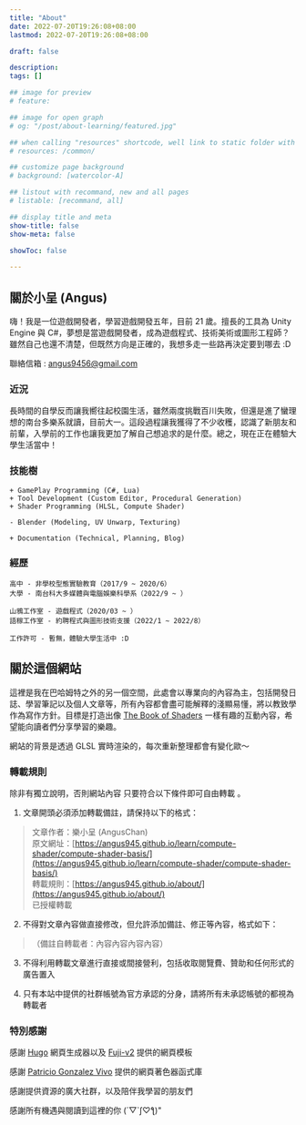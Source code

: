 ```yaml
---
title: "About"
date: 2022-07-20T19:26:08+08:00
lastmod: 2022-07-20T19:26:08+08:00

draft: false

description:
tags: []

## image for preview
# feature: 

## image for open graph
# og: "/post/about-learning/featured.jpg"

## when calling "resources" shortcode, well link to static folder with this path 
# resources: /common/

## customize page background
# background: [watercolor-A] 

## listout with recommand, new and all pages
# listable: [recommand, all]

## display title and meta
show-title: false
show-meta: false

showToc: false

---
```


## 關於小呈 (Angus)

嗨！我是一位遊戲開發者，學習遊戲開發五年，目前 21 歲。擅長的工具為 Unity Engine 與 C#，夢想是當遊戲開發者，成為遊戲程式、技術美術或圖形工程師？雖然自己也還不清楚，但既然方向是正確的，我想多走一些路再決定要到哪去 :D

聯絡信箱 : angus9456@gmail.com

### 近況

長時間的自學反而讓我嚮往起校園生活，雖然兩度挑戰百川失敗，但還是進了蠻理想的南台多樂系就讀，目前大一。這段過程讓我獲得了不少收穫，認識了新朋友和前輩，入學前的工作也讓我更加了解自己想追求的是什麼。總之，現在正在體驗大學生活當中！

### 技能樹

```Unity Engine
+ GamePlay Programming (C#, Lua)
+ Tool Development (Custom Editor, Procedural Generation)
+ Shader Programming (HLSL, Compute Shader)
```


```Modeling
- Blender (Modeling, UV Unwarp, Texturing)
```


```Other
+ Documentation (Technical, Planning, Blog)
```

### 經歷

```Study
高中 - 非學校型態實驗教育（2017/9 ~ 2020/6）
大學 - 南台科大多媒體與電腦娛樂科學系（2022/9 ~ ）
```

```Work
山鴉工作室 - 遊戲程式（2020/03 ~ ）
語稼工作室 - 約聘程式與圖形技術支援（2022/1 ~ 2022/8）

工作許可 - 暫無，體驗大學生活中 :D
```

## 關於這個網站

這裡是我在巴哈姆特之外的另一個空間，此處會以專業向的內容為主，包括開發日誌、學習筆記以及個人文章等，所有內容都會盡可能解釋的淺顯易懂，將以教致學作為寫作方針。目標是打造出像 [The Book of Shaders](https://thebookofshaders.com/) 一樣有趣的互動內容，希望能向讀者們分享學習的樂趣。

網站的背景是透過 GLSL 實時渲染的，每次重新整理都會有變化歐～

### 轉載規則

除非有獨立說明，否則網站內容 <h> 只要符合以下條件即可自由轉載 </h> 。

1. 文章開頭必須添加轉載備註，請保持以下的格式：

> 文章作者：樂小呈 (AngusChan)  
原文網址：[https://angus945.github.io/learn/compute-shader/compute-shader-basis/](https://angus945.github.io/learn/compute-shader/compute-shader-basis/)  
轉載規則：[https://angus945.github.io/about/](https://angus945.github.io/about/)  
已授權轉載

2. 不得對文章內容做直接修改，但允許添加備註、修正等內容，格式如下：

> （備註自轉載者：內容內容內容內容）

3. 不得利用轉載文章進行直接或間接營利，包括收取閱覽費、贊助和任何形式的廣告置入

4. 只有本站中提供的社群帳號為官方承認的分身，請將所有未承認帳號的都視為轉載者

### 特別感謝

感謝 [Hugo](https://gohugo.io/) 網頁生成器以及 [Fuji-v2](https://themes.gohugo.io/themes/hugo-theme-fuji/) 提供的網頁模板

感謝 [Patricio Gonzalez Vivo](https://github.com/patriciogonzalezvivo/glslCanvas) 提供的網頁著色器函式庫

感謝提供資源的廣大社群，以及陪伴我學習的朋友們

感謝所有機遇與閱讀到這裡的你 (´▽`ʃ♡ƪ)"
